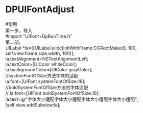 # DPUIFontAdjust
#使用</br> 
第一步，导入</br> 
#import "UIFont+DpRunTime.h"</br> 
第二部，</br> 
    UILabel *la=[[UILabel alloc]initWithFrame:CGRectMake(0, 100, self.view.frame.size.width, 100)];</br> 
    la.textAlignment=NSTextAlignmentLeft;</br> 
    la.textColor=[UIColor whiteColor];</br> 
    la.backgroundColor=[UIColor grayColor];</br> 
    //systemFontOfSize方法字体的适配</br> 
    la.font=[UIFont systemFontOfSize:16];</br> 
    //boldSystemFontOfSize方法的字体适配</br> 
//    la.font=[UIFont boldSystemFontOfSize:16];</br> 
    la.text=@"字体大小适配字体大小适配字体大小适配字体大小适配";</br> 
    [self.view addSubview:la];</br> 
    
    
